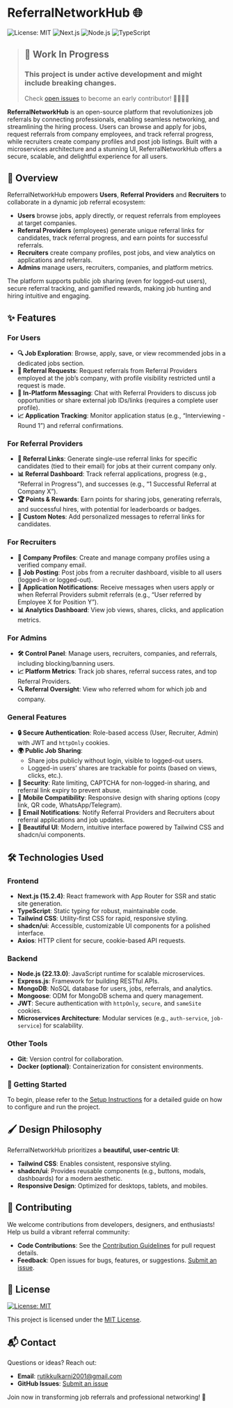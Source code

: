 
# ReferralNetworkHub 🌐

![License: MIT](https://img.shields.io/badge/License-MIT-green.svg)
![Next.js](https://img.shields.io/badge/Next.js-15.2.4-black?logo=next.js)
![Node.js](https://img.shields.io/badge/Node.js-22.x-green?logo=node.js)
![TypeScript](https://img.shields.io/badge/TypeScript-5.x-blue?logo=typescript)


> ##  🚧 Work In Progress<br>
> ### This project is under active development and might include breaking changes.
> Check [open issues](https://github.com/RutikKulkarni/ReferralNetworkHub/issues) to become an early contributor! 👩‍💻👨‍💻

**ReferralNetworkHub** is an open-source platform that revolutionizes job referrals by connecting professionals, enabling seamless networking, and streamlining the hiring process. Users can browse and apply for jobs, request referrals from company employees, and track referral progress, while recruiters create company profiles and post job listings. Built with a microservices architecture and a stunning UI, ReferralNetworkHub offers a secure, scalable, and delightful experience for all users.

## 📖 Overview

ReferralNetworkHub empowers **Users**, **Referral Providers** and **Recruiters** to collaborate in a dynamic job referral ecosystem:
- **Users** browse jobs, apply directly, or request referrals from employees at target companies.
- **Referral Providers** (employees) generate unique referral links for candidates, track referral progress, and earn points for successful referrals.
- **Recruiters** create company profiles, post jobs, and view analytics on applications and referrals.
- **Admins** manage users, recruiters, companies, and platform metrics.

The platform supports public job sharing (even for logged-out users), secure referral tracking, and gamified rewards, making job hunting and hiring intuitive and engaging.

## ✨ Features

### For Users
- **🔍 Job Exploration**: Browse, apply, save, or view recommended jobs in a dedicated jobs section.
- **🤝 Referral Requests**: Request referrals from Referral Providers employed at the job’s company, with profile visibility restricted until a request is made.
- **💬 In-Platform Messaging**: Chat with Referral Providers to discuss job opportunities or share external job IDs/links (requires a complete user profile).
- **📈 Application Tracking**: Monitor application status (e.g., “Interviewing - Round 1”) and referral confirmations.

### For Referral Providers
- **🔗 Referral Links**: Generate single-use referral links for specific candidates (tied to their email) for jobs at their current company only.
- **📊 Referral Dashboard**: Track referral applications, progress (e.g., “Referral in Progress”), and successes (e.g., “1 Successful Referral at Company X”).
- **🏆 Points & Rewards**: Earn points for sharing jobs, generating referrals, and successful hires, with potential for leaderboards or badges.
- **📝 Custom Notes**: Add personalized messages to referral links for candidates.

### For Recruiters
- **🏢 Company Profiles**: Create and manage company profiles using a verified company email.
- **📢 Job Posting**: Post jobs from a recruiter dashboard, visible to all users (logged-in or logged-out).
- **📩 Application Notifications**: Receive messages when users apply or when Referral Providers submit referrals (e.g., “User referred by Employee X for Position Y”).
- **📊 Analytics Dashboard**: View job views, shares, clicks, and application metrics.

### For Admins
- **🛠️ Control Panel**: Manage users, recruiters, companies, and referrals, including blocking/banning users.
- **📈 Platform Metrics**: Track job shares, referral success rates, and top Referral Providers.
- **🔍 Referral Oversight**: View who referred whom for which job and company.

### General Features
- **🔒 Secure Authentication**: Role-based access (User, Recruiter, Admin) with JWT and `httpOnly` cookies.
- **🌍 Public Job Sharing**:
  - Share jobs publicly without login, visible to logged-out users.
  - Logged-in users’ shares are trackable for points (based on views, clicks, etc.).
- **🔐 Security**: Rate limiting, CAPTCHA for non-logged-in sharing, and referral link expiry to prevent abuse.
- **📱 Mobile Compatibility**: Responsive design with sharing options (copy link, QR code, WhatsApp/Telegram).
- **📧 Email Notifications**: Notify Referral Providers and Recruiters about referral applications and job updates.
- **🎨 Beautiful UI**: Modern, intuitive interface powered by Tailwind CSS and shadcn/ui components.

## 🛠️ Technologies Used

### Frontend
- **Next.js (15.2.4)**: React framework with App Router for SSR and static site generation.
- **TypeScript**: Static typing for robust, maintainable code.
- **Tailwind CSS**: Utility-first CSS for rapid, responsive styling.
- **shadcn/ui**: Accessible, customizable UI components for a polished interface.
- **Axios**: HTTP client for secure, cookie-based API requests.

### Backend
- **Node.js (22.13.0)**: JavaScript runtime for scalable microservices.
- **Express.js**: Framework for building RESTful APIs.
- **MongoDB**: NoSQL database for users, jobs, referrals, and analytics.
- **Mongoose**: ODM for MongoDB schema and query management.
- **JWT**: Secure authentication with `httpOnly`, `secure`, and `sameSite` cookies.
- **Microservices Architecture**: Modular services (e.g., `auth-service`, `job-service`) for scalability.

### Other Tools
- **Git**: Version control for collaboration.
- **Docker (optional)**: Containerization for consistent environments.

### 🚀 Getting Started
To begin, please refer to the [Setup Instructions](https://github.com/RutikKulkarni/ReferralNetworkHub/edit/main/Documentation/README.md#%EF%B8%8F-setup-instructions) for a detailed guide on how to configure and run the project.

## 🖌️ Design Philosophy

ReferralNetworkHub prioritizes a **beautiful, user-centric UI**:
- **Tailwind CSS**: Enables consistent, responsive styling.
- **shadcn/ui**: Provides reusable components (e.g., buttons, modals, dashboards) for a modern aesthetic.
- **Responsive Design**: Optimized for desktops, tablets, and mobiles.

## 🤝 Contributing

We welcome contributions from developers, designers, and enthusiasts! Help us build a vibrant referral community:
- **Code Contributions**: See the [Contribution Guidelines](./CONTRIBUTING.md) for pull request details.
- **Feedback**: Open issues for bugs, features, or suggestions. [Submit an issue](https://github.com/RutikKulkarni/ReferralNetworkHub/issues/new).

## 📜 License

[![License: MIT](https://img.shields.io/badge/License-MIT-green.svg)](https://opensource.org/licenses/MIT)

This project is licensed under the [MIT License](./LICENSE).

## 📬 Contact

Questions or ideas? Reach out:
- **Email**: [rutikkulkarni2001@gmail.com](mailto:rutikkulkarni2001@gmail.com)
- **GitHub Issues**: [Submit an issue](https://github.com/RutikKulkarni/ReferralNetworkHub/issues/new)

Join now in transforming job referrals and professional networking! 🌟
